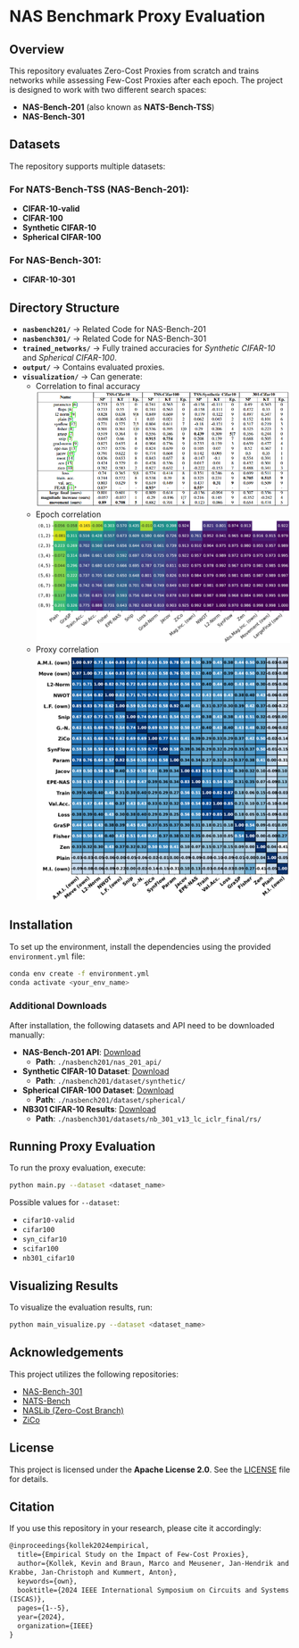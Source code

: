 # NAS Benchmark Proxy Evaluation

## Overview
This repository evaluates Zero-Cost Proxies from scratch and trains networks while assessing Few-Cost Proxies after each epoch. The project is designed to work with two different search spaces:
- **NAS-Bench-201** (also known as **NATS-Bench-TSS**) 
- **NAS-Bench-301**

## Datasets
The repository supports multiple datasets:

### **For NATS-Bench-TSS (NAS-Bench-201):**
- **CIFAR-10-valid**
- **CIFAR-100**
- **Synthetic CIFAR-10**
- **Spherical CIFAR-100**

### **For NAS-Bench-301:**
- **CIFAR-10-301**

## Directory Structure
- **`nasbench201/`** → Related Code for NAS-Bench-201
- **`nasbench301/`** → Related Code for NAS-Bench-301
- **`trained_networks/`** → Fully trained accuracies for *Synthetic CIFAR-10* and *Spherical CIFAR-100*.
- **`output/`** → Contains evaluated proxies.
- **`visualization/`** → Can generate:
  - Correlation to final accuracy ![Final Accuracy Correlation](./images/corr_nb201_cf10.PNG)
  - Epoch correlation ![Epoch Correlation](./images/epoch_corr_nb201_cf10.PNG)
  - Proxy correlation ![Proxy Correlation](./images/proxy_corr_nb201_cf10.PNG)


## Installation
To set up the environment, install the dependencies using the provided `environment.yml` file:
```bash
conda env create -f environment.yml
conda activate <your_env_name>
```
### **Additional Downloads**
After installation, the following datasets and API need to be downloaded manually:
- **NAS-Bench-201 API**: [Download](https://drive.google.com/file/d/16Y0UwGisiouVRxW-W5hEtbxmcHw_0hF_/view)
  - **Path**: `./nasbench201/nas_201_api/`
- **Synthetic CIFAR-10 Dataset**: [Download](https://drive.google.com/file/d/1FljWi06m6X7_QugikGgEp7btQHd2gPRB/view?usp=drive_link)
  - **Path**: `./nasbench201/dataset/synthetic/`
- **Spherical CIFAR-100 Dataset**: [Download](https://drive.google.com/file/d/1apC-oNakf6M01sNrgNJHIKCP34liGRW9/view?usp=sharing)
  - **Path**: `./nasbench201/dataset/spherical/`
- **NB301 CIFAR-10 Results**: [Download](https://drive.google.com/file/d/1MXYUyT-PtOS04AYraazg8xujTuY7EXOZ/view?usp=drive_link)
  - **Path**: `./nasbench301/datasets/nb_301_v13_lc_iclr_final/rs/`


## Running Proxy Evaluation
To run the proxy evaluation, execute:
```bash
python main.py --dataset <dataset_name>
```
Possible values for `--dataset`:
- `cifar10-valid`
- `cifar100`
- `syn_cifar10`
- `scifar100`
- `nb301_cifar10`

## Visualizing Results
To visualize the evaluation results, run:
```bash
python main_visualize.py --dataset <dataset_name>
```

## Acknowledgements
This project utilizes the following repositories:
- [NAS-Bench-301](https://github.com/automl/nasbench301)
- [NATS-Bench](https://github.com/D-X-Y/NATS-Bench)
- [NASLib (Zero-Cost Branch)](https://github.com/automl/naslib/tree/zerocost)
- [ZiCo](https://github.com/SLDGroup/ZiCo)

## License
This project is licensed under the **Apache License 2.0**. See the [LICENSE](LICENSE) file for details.

## Citation
If you use this repository in your research, please cite it accordingly:

```
@inproceedings{kollek2024empirical,
  title={Empirical Study on the Impact of Few-Cost Proxies},
  author={Kollek, Kevin and Braun, Marco and Meusener, Jan-Hendrik and Krabbe, Jan-Christoph and Kummert, Anton},
  keywords={own},
  booktitle={2024 IEEE International Symposium on Circuits and Systems (ISCAS)},
  pages={1--5},
  year={2024},
  organization={IEEE}
}
```



